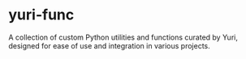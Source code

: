 # yuri-func
A collection of custom Python utilities and functions curated by Yuri, designed for ease of use and integration in various projects.
